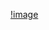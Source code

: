[!image](https://kau365-my.sharepoint.com/personal/oongjoon_kau_kr/Documents/%EA%B9%83%ED%97%99%EC%9A%A9%EC%9D%B4%EB%AF%B8%EC%A7%80/linux/banditlevel1.png)